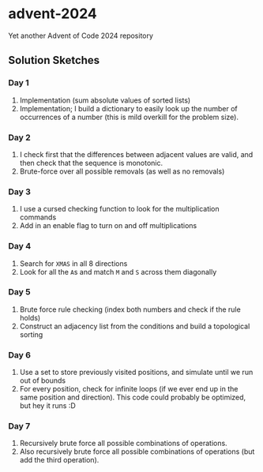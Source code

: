 # advent-2024

Yet another Advent of Code 2024 repository

## Solution Sketches
### Day 1
1. Implementation (sum absolute values of sorted lists)
2. Implementation; I build a dictionary to easily look up the number of occurrences of a number (this is mild overkill for the problem size).
### Day 2
1. I check first that the differences between adjacent values are valid, and then check that the sequence is monotonic.
2. Brute-force over all possible removals (as well as no removals)
### Day 3
1. I use a cursed checking function to look for the multiplication commands
2. Add in an enable flag to turn on and off multiplications
### Day 4
1. Search for `XMAS` in all 8 directions
2. Look for all the `A`s and match `M` and `S` across them diagonally
### Day 5
1. Brute force rule checking (index both numbers and check if the rule holds)
2. Construct an adjacency list from the conditions and build a topological sorting
### Day 6
1. Use a set to store previously visited positions, and simulate until we run out of bounds
2. For every position, check for infinite loops (if we ever end up in the same position and direction). This code could probably be optimized, but hey it runs :D
### Day 7
1. Recursively brute force all possible combinations of operations.
2. Also recursively brute force all possible combinations of operations (but add the third operation).